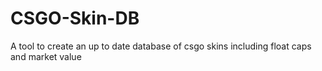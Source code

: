 # CSGO-Skin-DB
A tool to create an up to date database of csgo skins including float caps and market value
